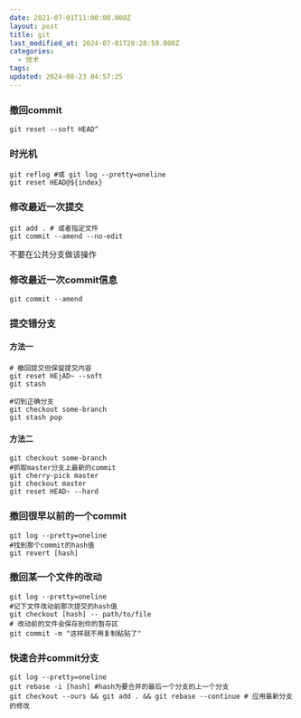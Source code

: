 ```yaml
---
date: 2021-07-01T11:00:00.000Z
layout: post
title: git
last_modified_at: 2024-07-01T20:28:59.000Z
categories:
  - 技术
tags: 
updated: 2024-08-23 04:57:25
---
```

### 撤回commit
```shell
git reset --soft HEAD^
```

### 时光机
```shell
git reflog #或 git log --pretty=oneline
git reset HEAD@${index}
```

### 修改最近一次提交
```shell
git add . # 或者指定文件
git commit --amend --no-edit
```
不要在公共分支做该操作

### 修改最近一次commit信息
```shell
git commit --amend
```

### 提交错分支
#### 方法一
```shell
# 撤回提交但保留提交内容 
git reset HEjAD~ --soft
git stash

#切到正确分支
git checkout some-branch
git stash pop
```

#### 方法二
```shell
git checkout some-branch
#抓取master分支上最新的commit
git cherry-pick master
git checkout master
git reset HEAD~ --hard
```

### 撤回很早以前的一个commit
```shell
git log --pretty=oneline
#找到那个commit的hash值
git revert [hash]
```

### 撤回某一个文件的改动 
```shell
git log --pretty=oneline
#记下文件改动前那次提交的hash值
git checkout [hash] -- path/to/file
# 改动前的文件会保存到你的暂存区
git commit -m "这样就不用复制粘贴了" 
```

### 快速合并commit分支
```shell
git log --pretty=oneline
git rebase -i [hash] #hash为要合并的最后一个分支的上一个分支
git checkout --ours && git add . && git rebase --continue # 应用最新分支的修改
```